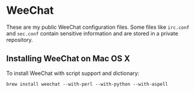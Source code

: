 # WeeChat

These are my public WeeChat configuration files.  Some files like `irc.conf` and
`sec.conf` contain sensitive information and are stored in a private repository.

## Installing WeeChat on Mac OS X

To install WeeChat with script support and dictionary:

    brew install weechat --with-perl --with-python --with-aspell

